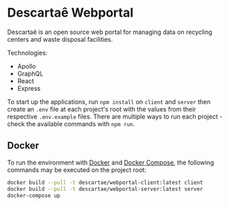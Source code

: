 # Descartaê Webportal
Descartaê is an open source web portal for managing data on recycling centers and waste disposal facilities. 

Technologies:
- Apollo
- GraphQL
- React
- Express

To start up the applications, run `npm install` on `client` and `server` then create an `.env` file at each project's root with the values from their respective `.env.example` files. There are multiple ways to run each project - check the available commands with `npm run`.

## Docker

To run the environment with [Docker](https://docs.docker.com/) and [Docker Compose](https://docs.docker.com/compose/), the following commands may be executed on the project root:

```bash
docker build --pull -t descartae/webportal-client:latest client
docker build --pull -t descartae/webportal-server:latest server
docker-compose up
```
